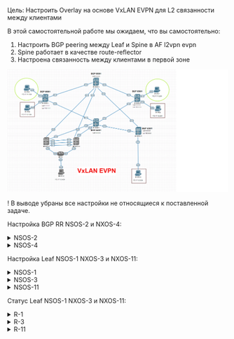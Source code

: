 Цель:
Настроить Overlay на основе VxLAN EVPN для L2 связанности между клиентами

В этой  самостоятельной работе мы ожидаем, что вы самостоятельно:

1. Настроить BGP peering между Leaf и Spine в AF l2vpn evpn
2. Spine работает в качестве route-reflector
3. Настроена связанность между клиентами в первой зоне

![](img/L2VPN.png)


! В выводе убраны все настройки не относящиеся к поставленной задаче.


Настройка BGP RR NSOS-2 и NXOS-4:

<details>
<summary>NSOS-2</summary>
<pre><code>
NX-2# show run

nv overlay evpn
feature ospf
feature bgp
feature interface-vlan
feature vn-segment-vlan-based
feature nv overlay

interface Ethernet1/1
  no switchport
  medium p2p
  ip unnumbered loopback0
  ip ospf network point-to-point
  no ip ospf passive-interface
  ip router ospf UNDER area 0.0.0.0
  no shutdown

interface Ethernet1/2
  no switchport
  medium p2p
  ip unnumbered loopback0
  ip ospf network point-to-point
  no ip ospf passive-interface
  ip router ospf UNDER area 0.0.0.0
  no shutdown

interface Ethernet1/3
  no switchport
  medium p2p
  ip unnumbered loopback0
  ip ospf network point-to-point
  no ip ospf passive-interface
  ip router ospf UNDER area 0.0.0.0
  no shutdown

interface loopback0
  ip address 2.2.2.2/32
  ip router ospf UNDER area 0.0.0.0
cli alias name wr copy running-config startup-config
line console
line vty
boot nxos bootflash:/nxos.9.2.2.bin
router ospf UNDER
  router-id 2.2.2.2
router bgp 65001
  template peer LEAF
    remote-as 65001
    update-source loopback0
    address-family l2vpn evpn
      send-community
      send-community extended
      route-reflector-client
  neighbor 1.1.1.1
    inherit peer LEAF
  neighbor 3.3.3.3
    inherit peer LEAF
  neighbor 5.5.5.5
    inherit peer LEAF

</code></pre>
</details>

<details>
<summary>NSOS-4</summary>
<pre><code>
NX-4# show run

nv overlay evpn
feature ospf
feature bgp
feature interface-vlan
feature vn-segment-vlan-based
feature nv overlay

interface Ethernet1/1
  no switchport
  medium p2p
  ip unnumbered loopback0
  ip ospf network point-to-point
  no ip ospf passive-interface
  ip router ospf UNDER area 0.0.0.0
  no shutdown

interface Ethernet1/2
  no switchport
  medium p2p
  ip unnumbered loopback0
  ip ospf network point-to-point
  no ip ospf passive-interface
  ip router ospf UNDER area 0.0.0.0
  no shutdown

interface Ethernet1/3
  no switchport
  medium p2p
  ip unnumbered loopback0
  ip ospf network point-to-point
  no ip ospf passive-interface
  ip router ospf UNDER area 0.0.0.0
  no shutdown

interface loopback0
  ip address 4.4.4.4/32
  ip router ospf UNDER area 0.0.0.0
cli alias name wr copy running-config startup-config
line console
line vty
boot nxos bootflash:/nxos.9.2.2.bin
router ospf UNDER
  router-id 4.4.4.4
router bgp 65001
  template peer LEAF
    remote-as 65001
    update-source loopback0
    address-family l2vpn evpn
      send-community
      send-community extended
      route-reflector-client
  neighbor 1.1.1.1
    inherit peer LEAF
  neighbor 3.3.3.3
    inherit peer LEAF
  neighbor 5.5.5.5
    inherit peer LEAF

</code></pre>
</details>

Настройка Leaf NSOS-1 NXOS-3 и NXOS-11:

<details>
<summary>NSOS-1</summary>
<pre><code>
NX-1# show run

nv overlay evpn
feature ospf
feature bgp
feature interface-vlan
feature vn-segment-vlan-based
feature nv overlay

vlan 1,11-12
vlan 11
  vn-segment 11000
vlan 12
  vn-segment 12000

interface nve1
  no shutdown
  host-reachability protocol bgp
  source-interface loopback1
  member vni 11000
    ingress-replication protocol bgp
  member vni 12000
    ingress-replication protocol bgp

interface Ethernet1/1
  no switchport
  medium p2p
  ip unnumbered loopback0
  ip ospf network point-to-point
  no ip ospf passive-interface
  ip router ospf UNDER area 0.0.0.0
  no shutdown

interface Ethernet1/2
  no switchport
  medium p2p
  ip unnumbered loopback0
  ip ospf network point-to-point
  no ip ospf passive-interface
  ip router ospf UNDER area 0.0.0.0
  no shutdown

interface Ethernet1/3
  switchport access vlan 11

interface Ethernet1/4
  switchport access vlan 12

interface loopback0
  ip address 1.1.1.1/32
  ip router ospf UNDER area 0.0.0.0

interface loopback1
  ip address 10.1.1.1/32
  ip router ospf UNDER area 0.0.0.0
cli alias name wr copy running-config startup-config
line console
line vty
no feature signature-verification
router ospf UNDER
  router-id 1.1.1.1
router bgp 65001
  template peer SPINE
    remote-as 65001
    update-source loopback0
    address-family l2vpn evpn
      send-community
      send-community extended
  neighbor 2.2.2.2
    inherit peer SPINE
  neighbor 4.4.4.4
    inherit peer SPINE

</code></pre>
</details>

<details>
<summary>NSOS-3</summary>
<pre><code>
NX-3# show run

nv overlay evpn
feature ospf
feature bgp
feature interface-vlan
feature vn-segment-vlan-based
feature nv overlay

interface nve1
  no shutdown
  host-reachability protocol bgp
  source-interface loopback1
  member vni 11000
    ingress-replication protocol bgp
  member vni 12000
    ingress-replication protocol bgp

interface Ethernet1/1
  no switchport
  medium p2p
  ip unnumbered loopback0
  ip ospf network point-to-point
  no ip ospf passive-interface
  ip router ospf UNDER area 0.0.0.0
  no shutdown

interface Ethernet1/2
  no switchport
  medium p2p
  ip unnumbered loopback0
  ip ospf network point-to-point
  no ip ospf passive-interface
  ip router ospf UNDER area 0.0.0.0
  no shutdown

interface Ethernet1/3
  switchport access vlan 11

interface Ethernet1/4
  switchport access vlan 12

interface loopback0
  ip address 3.3.3.3/32
  ip router ospf UNDER area 0.0.0.0

interface loopback1
  ip address 30.3.3.3/32
  ip router ospf UNDER area 0.0.0.0
cli alias name wr copy running-config startup-config
line console
line vty
no feature signature-verification
router ospf UNDER
  router-id 3.3.3.3
router bgp 65001
  template peer SPINE
    remote-as 65001
    update-source loopback0
    address-family l2vpn evpn
      send-community
      send-community extended
  neighbor 2.2.2.2
    inherit peer SPINE
  neighbor 4.4.4.4
    inherit peer SPINE

</code></pre>
</details>

<details>
<summary>NSOS-11</summary>
<pre><code>
NX-11# show run

nv overlay evpn
feature ospf
feature bgp
feature interface-vlan
feature vn-segment-vlan-based
feature nv overlay

vlan 1,12
vlan 12
  vn-segment 12000

interface nve1
  no shutdown
  host-reachability protocol bgp
  source-interface loopback1
  member vni 12000
    ingress-replication protocol bgp

interface Ethernet1/1
  switchport access vlan 12

interface Ethernet1/2
  no switchport
  medium p2p
  ip unnumbered loopback0
  ip ospf network point-to-point
  no ip ospf passive-interface
  ip router ospf UNDER area 0.0.0.0
  no shutdown

interface Ethernet1/3
  no switchport
  medium p2p
  ip unnumbered loopback0
  ip ospf network point-to-point
  no ip ospf passive-interface
  ip router ospf UNDER area 0.0.0.0
  no shutdown

interface loopback0
  ip address 5.5.5.5/32
  ip router ospf UNDER area 0.0.0.0

interface loopback1
  ip address 50.5.5.5/32
  ip router ospf UNDER area 0.0.0.0
cli alias name wr copy running-config startup-config
line console
line vty
no feature signature-verification
router ospf UNDER
  router-id 5.5.5.5
router bgp 65001
  template peer SPINE
    remote-as 65001
    update-source loopback0
    address-family l2vpn evpn
      send-community
      send-community extended
  neighbor 2.2.2.2
    inherit peer SPINE
  neighbor 4.4.4.4
    inherit peer SPINE

</code></pre>
</details>

Статус Leaf NSOS-1 NXOS-3 и NXOS-11:

<details>
<summary>R-1</summary>
<pre><code>

</code></pre>
</details>

<details>
<summary>R-3</summary>
<pre><code>

</code></pre>
</details>

<details>
<summary>R-11</summary>
<pre><code>
NX-11# show nve internal platform interface nve 1 detail
Printing Interface ifindex 0x49000001 detail
|======|=========================|===============|===============|=====|=====|
|Intf  |State                    |PriIP          |SecIP          |Vnis |Peers|
|======|=========================|===============|===============|=====|=====|
|nve1  |UP                       |50.5.5.5       |0.0.0.0        |1    |2    |
|======|=========================|===============|===============|=====|=====|

SW_BD/VNIs of interface nve1:
================================================
|======|======|=========================|======|====|======|========
|Sw BD |Vni   |State                    |Intf  |Type|Vrf-ID|Notified
|======|======|=========================|======|====|======|========
|12    |12000 |UP                       |nve1  |CP  |0     |Yes
|======|======|=========================|======|====|======|========

Peers of interface nve1:
============================================

Peer_ip: 10.1.1.1
  Peer-ID   : 1
  State     : UP
  Learning  : Disabled
  TunnelID  : 0x0
  Mode      : Symmetric
  MAC       : 0000.0000.0000
  Table-ID  : 0x1
  Encap     : 0x0


Peer_ip: 30.3.3.3
  Peer-ID   : 2
  State     : UP
  Learning  : Disabled
  TunnelID  : 0x0
  Mode      : Symmetric
  MAC       : 0000.0000.0000
  Table-ID  : 0x1
  Encap     : 0x0

  NX-11# show bgp l2vpn evpn summary

  Neighbor        V    AS MsgRcvd MsgSent   TblVer  InQ OutQ Up/Down  State/PfxRcd
  - 2.2.2.2         4 65001      88      97       29    0    0 01:14:19 2
  - 4.4.4.4         4 65001      87      96       29    0    0 01:13:16 2

  NX-11# show bgp l2vpn evpn

     Network            Next Hop            Metric     LocPrf     Weight Path
  Route Distinguisher: 1.1.1.1:32779
  *>i[2]:[0]:[0]:[48]:[0050.7966.6806]:[0]:[0.0.0.0]/216
                        10.1.1.1                          100          0 i
  * i                   10.1.1.1                          100          0 i
  * i[3]:[0]:[32]:[10.1.1.1]/88
                        10.1.1.1                          100          0 i
  *>i                   10.1.1.1                          100          0 i

  Route Distinguisher: 3.3.3.3:32779
  *>i[2]:[0]:[0]:[48]:[0050.7966.6808]:[0]:[0.0.0.0]/216
                        30.3.3.3                          100          0 i
  * i                   30.3.3.3                          100          0 i
  * i[3]:[0]:[32]:[30.3.3.3]/88
                        30.3.3.3                          100          0 i
  *>i                   30.3.3.3                          100          0 i

  Route Distinguisher: 5.5.5.5:32779    (L2VNI 12000)
  *>i[2]:[0]:[0]:[48]:[0050.7966.6806]:[0]:[0.0.0.0]/216
                        10.1.1.1                          100          0 i
  *>i[2]:[0]:[0]:[48]:[0050.7966.6808]:[0]:[0.0.0.0]/216
                        30.3.3.3                          100          0 i
  *>l[2]:[0]:[0]:[48]:[0050.7966.680d]:[0]:[0.0.0.0]/216
                        50.5.5.5                          100      32768 i
  *>i[3]:[0]:[32]:[10.1.1.1]/88
                        10.1.1.1                          100          0 i
  *>i[3]:[0]:[32]:[30.3.3.3]/88
                        30.3.3.3                          100          0 i
  *>l[3]:[0]:[32]:[50.5.5.5]/88
                        50.5.5.5                          100      32768 i

</code></pre>
</details>
